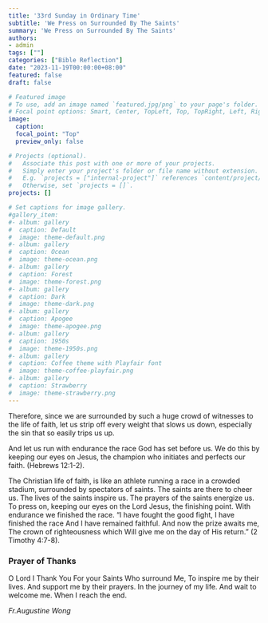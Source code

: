 ```yaml
---
title: '33rd Sunday in Ordinary Time'
subtitle: 'We Press on Surrounded By The Saints'
summary: 'We Press on Surrounded By The Saints'
authors:
- admin
tags: [""]
categories: ["Bible Reflection"]
date: "2023-11-19T00:00:00+08:00"
featured: false
draft: false

# Featured image
# To use, add an image named `featured.jpg/png` to your page's folder.
# Focal point options: Smart, Center, TopLeft, Top, TopRight, Left, Right, BottomLeft, Bottom, BottomRight
image:
  caption:
  focal_point: "Top"
  preview_only: false

# Projects (optional).
#   Associate this post with one or more of your projects.
#   Simply enter your project's folder or file name without extension.
#   E.g. `projects = ["internal-project"]` references `content/project/deep-learning/index.md`.
#   Otherwise, set `projects = []`.
projects: []

# Set captions for image gallery.
#gallery_item:
#- album: gallery
#  caption: Default
#  image: theme-default.png
#- album: gallery
#  caption: Ocean
#  image: theme-ocean.png
#- album: gallery
#  caption: Forest
#  image: theme-forest.png
#- album: gallery
#  caption: Dark
#  image: theme-dark.png
#- album: gallery
#  caption: Apogee
#  image: theme-apogee.png
#- album: gallery
#  caption: 1950s
#  image: theme-1950s.png
#- album: gallery
#  caption: Coffee theme with Playfair font
#  image: theme-coffee-playfair.png
#- album: gallery
#  caption: Strawberry
#  image: theme-strawberry.png
---
```

Therefore, since we are surrounded by such a huge crowd of witnesses to the life of faith, let us strip off every weight that slows us down, especially the sin that so easily trips us up.

And let us run with endurance the race God has set before us.
We do this by keeping our eyes on Jesus, the champion who initiates and perfects our faith. (Hebrews 12:1-2).

The Christian life of faith, is like an athlete running a race in a crowded stadium, surrounded by spectators of saints. The saints are there to cheer us. The lives of the saints inspire us. The prayers of the saints energize us.
To press on, keeping our eyes on the Lord Jesus, the finishing point. With endurance we finished the race.
“I have fought the good fight,
  I have finished the race
  And I have remained faithful.
  And now the prize awaits me,
  The crown of righteousness which
  Will give me on the day of His return.” (2 Timothy 4:7-8).

### Prayer of Thanks
O Lord 
I Thank You
For your Saints
Who surround Me,
To inspire me by their lives.
And support me by their prayers.
In the journey of my life.
And wait to welcome me.
When I reach the end.


_Fr.Augustine Wong_